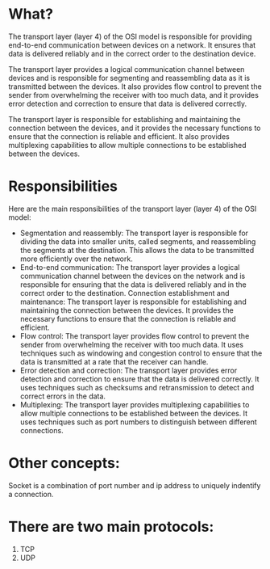 What?
=====
The transport layer (layer 4) of the OSI model is responsible for providing end-to-end communication between devices on a network. It ensures that data is delivered reliably and in the correct order to the destination device.

The transport layer provides a logical communication channel between devices and is responsible for segmenting and reassembling data as it is transmitted between the devices. It also provides flow control to prevent the sender from overwhelming the receiver with too much data, and it provides error detection and correction to ensure that data is delivered correctly.

The transport layer is responsible for establishing and maintaining the connection between the devices, and it provides the necessary functions to ensure that the connection is reliable and efficient. It also provides multiplexing capabilities to allow multiple connections to be established between the devices.

Responsibilities
=================
Here are the main responsibilities of the transport layer (layer 4) of the OSI model:

- Segmentation and reassembly: The transport layer is responsible for dividing the data into smaller units, called segments, and reassembling the segments at the destination. This allows the data to be transmitted more efficiently over the network.
- End-to-end communication: The transport layer provides a logical communication channel between the devices on the network and is responsible for ensuring that the data is delivered reliably and in the correct order to the destination.
Connection establishment and maintenance: The transport layer is responsible for establishing and maintaining the connection between the devices. It provides the necessary functions to ensure that the connection is reliable and efficient.
- Flow control: The transport layer provides flow control to prevent the sender from overwhelming the receiver with too much data. It uses techniques such as windowing and congestion control to ensure that the data is transmitted at a rate that the receiver can handle.
- Error detection and correction: The transport layer provides error detection and correction to ensure that the data is delivered correctly. It uses techniques such as checksums and retransmission to detect and correct errors in the data.
- Multiplexing: The transport layer provides multiplexing capabilities to allow multiple connections to be established between the devices. It uses techniques such as port numbers to distinguish between different connections.


Other concepts:
===============
Socket is a combination of port number and ip address to uniquely indentify a connection.


There are two main protocols:
==============================
1. TCP
2. UDP